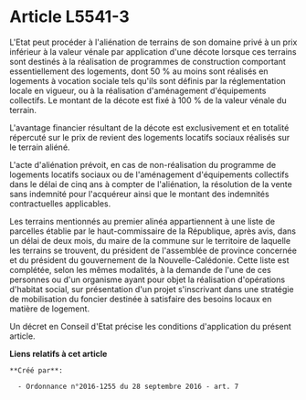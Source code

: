 # Article L5541-3

L'Etat peut procéder à l'aliénation de terrains de son domaine privé à un prix inférieur à la valeur vénale par application
d'une décote lorsque ces terrains sont destinés à la réalisation de programmes de construction comportant essentiellement des
logements, dont 50 % au moins sont réalisés en logements à vocation sociale tels qu'ils sont définis par la réglementation
locale en vigueur, ou à la réalisation d'aménagement d'équipements collectifs. Le montant de la décote est fixé à 100 % de la
valeur vénale du terrain. 

L'avantage financier résultant de la décote est exclusivement et en totalité répercuté sur le prix de revient des logements
locatifs sociaux réalisés sur le terrain aliéné. 

L'acte d'aliénation prévoit, en cas de non-réalisation du programme de logements locatifs sociaux ou de l'aménagement
d'équipements collectifs dans le délai de cinq ans à compter de l'aliénation, la résolution de la vente sans indemnité pour
l'acquéreur ainsi que le montant des indemnités contractuelles applicables. 

Les terrains mentionnés au premier alinéa appartiennent à une liste de parcelles établie par le haut-commissaire de la
République, après avis, dans un délai de deux mois, du maire de la commune sur le territoire de laquelle les terrains se
trouvent, du président de l'assemblée de province concernée et du président du gouvernement de la Nouvelle-Calédonie. Cette
liste est complétée, selon les mêmes modalités, à la demande de l'une de ces personnes ou d'un organisme ayant pour objet la
réalisation d'opérations d'habitat social, sur présentation d'un projet s'inscrivant dans une stratégie de mobilisation du
foncier destinée à satisfaire des besoins locaux en matière de logement. 

Un décret en Conseil d'Etat précise les conditions d'application du présent article.

**Liens relatifs à cet article**

	**Créé par**:

	  - Ordonnance n°2016-1255 du 28 septembre 2016 - art. 7
